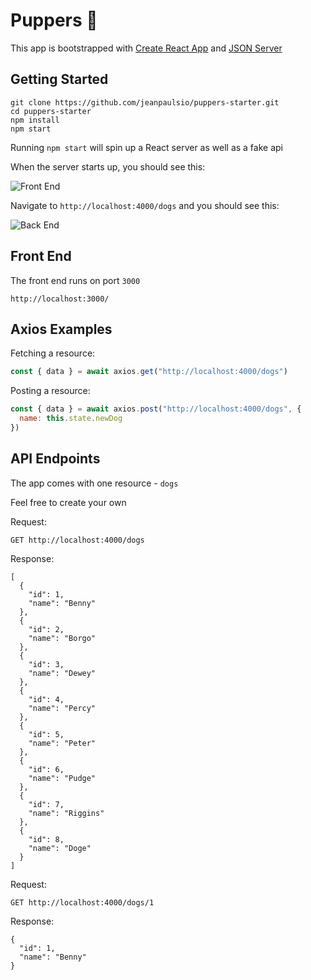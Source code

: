 # Puppers 🐶

This app is bootstrapped with [Create React App](https://github.com/facebook/create-react-app) and [JSON Server](https://github.com/typicode/json-server)

## Getting Started

```
git clone https://github.com/jeanpaulsio/puppers-starter.git
cd puppers-starter
npm install
npm start
```

Running `npm start` will spin up a React server as well as a fake api

When the server starts up, you should see this:

![Front End](https://github.com/jeanpaulsio/puppers-starter/blob/master/screenshot1.png)

Navigate to `http://localhost:4000/dogs` and you should see this:

![Back End](https://github.com/jeanpaulsio/puppers-starter/blob/master/screenshot2.png)

## Front End

The front end runs on port `3000`

```
http://localhost:3000/
```

## Axios Examples

Fetching a resource:

```javascript
const { data } = await axios.get("http://localhost:4000/dogs")
```

Posting a resource:

```javascript
const { data } = await axios.post("http://localhost:4000/dogs", {
  name: this.state.newDog
})
```

## API Endpoints

The app comes with one resource - `dogs`

Feel free to create your own

Request:

```
GET http://localhost:4000/dogs
```

Response:

```
[
  {
    "id": 1,
    "name": "Benny"
  },
  {
    "id": 2,
    "name": "Borgo"
  },
  {
    "id": 3,
    "name": "Dewey"
  },
  {
    "id": 4,
    "name": "Percy"
  },
  {
    "id": 5,
    "name": "Peter"
  },
  {
    "id": 6,
    "name": "Pudge"
  },
  {
    "id": 7,
    "name": "Riggins"
  },
  {
    "id": 8,
    "name": "Doge"
  }
]
```

Request:

```
GET http://localhost:4000/dogs/1
```

Response:

```
{
  "id": 1,
  "name": "Benny"
}
```
